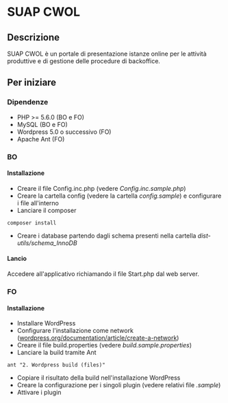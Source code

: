 # SUAP CWOL

## Descrizione

SUAP CWOL è un portale di presentazione istanze online per le attività produttive e di gestione delle procedure di backoffice.

## Per iniziare

### Dipendenze

* PHP >= 5.6.0 (BO e FO)
* MySQL (BO e FO)
* Wordpress 5.0 o successivo (FO)
* Apache Ant (FO)

### BO

#### Installazione

* Creare il file Config.inc.php (vedere *Config.inc.sample.php*)
* Creare la cartella config (vedere la cartella *config.sample*) e configurare i file all'interno
* Lanciare il composer
```
composer install
```
* Creare i database partendo dagli schema presenti nella cartella *dist-utils/schema_InnoDB*

#### Lancio

Accedere all'applicativo richiamando il file Start.php dal web server.

### FO

#### Installazione

* Installare WordPress
* Configurare l'installazione come network ([wordpress.org/documentation/article/create-a-network](https://wordpress.org/documentation/article/create-a-network/))
* Creare il file build.properties (vedere *build.sample.properties*)
* Lanciare la build tramite Ant
```
ant "2. Wordpress build (files)"
```
* Copiare il risultato della build nell'installazione WordPress
* Creare la configurazione per i singoli plugin (vedere relativi file *.sample*)
* Attivare i plugin
